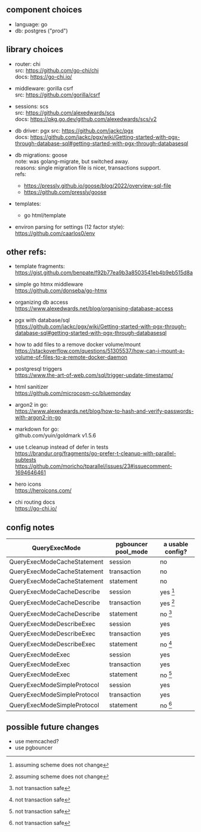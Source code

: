 ## component choices

*   language: go
*   db: postgres ("prod")

## library choices

*   router: chi  
    src: https://github.com/go-chi/chi  
    docs: https://go-chi.io/

*   middleware: gorilla csrf  
    src: https://github.com/gorilla/csrf

*   sessions: scs  
    src: https://github.com/alexedwards/scs  
    docs: https://pkg.go.dev/github.com/alexedwards/scs/v2

*   db driver: pgx
    src: https://github.com/jackc/pgx  
    docs: https://github.com/jackc/pgx/wiki/Getting-started-with-pgx-through-database-sql#getting-started-with-pgx-through-databasesql

*   db migrations: goose  
    note: was golang-migrate, but switched away.  
    reasons: single migration file is nicer, transactions support.  
    refs:
    *   https://pressly.github.io/goose/blog/2022/overview-sql-file  
    *   https://github.com/pressly/goose  

*   templates:
    * go html/template

*   environ parsing for settings (12 factor style):  
    https://github.com/caarlos0/env
    
## other refs:

*   template fragments:  
    https://gist.github.com/benpate/f92b77ea9b3a8503541eb4b9eb515d8a

*   simple go htmx middleware  
    https://github.com/donseba/go-htmx

*   organizing db access  
    https://www.alexedwards.net/blog/organising-database-access

*   pgx with database/sql  
    https://github.com/jackc/pgx/wiki/Getting-started-with-pgx-through-database-sql#getting-started-with-pgx-through-databasesql

*   how to add files to a remove docker volume/mount  
    https://stackoverflow.com/questions/51305537/how-can-i-mount-a-volume-of-files-to-a-remote-docker-daemon

*   postgresql triggers  
    https://www.the-art-of-web.com/sql/trigger-update-timestamp/

*   html sanitizer  
    https://github.com/microcosm-cc/bluemonday

*   argon2 in go:  
    https://www.alexedwards.net/blog/how-to-hash-and-verify-passwords-with-argon2-in-go

*   markdown for go:  
    github.com/yuin/goldmark v1.5.6

*   use t.cleanup instead of defer in tests  
    https://brandur.org/fragments/go-prefer-t-cleanup-with-parallel-subtests  
    https://github.com/moricho/tparallel/issues/23#issuecomment-1694646461

*   hero icons  
    https://heroicons.com/

*   chi routing docs  
    https://go-chi.io/

## config notes
| QueryExecMode                | pgbouncer pool_mode | a usable config? |
| ---------------------------- | ------------------- | ---------------- |
| QueryExecModeCacheStatement  | session             | no               |
| QueryExecModeCacheStatement  | transaction         | no               |
| QueryExecModeCacheStatement  | statement           | no               |
| QueryExecModeCacheDescribe   | session             | yes [^1]         |
| QueryExecModeCacheDescribe   | transaction         | yes [^1]         |
| QueryExecModeCacheDescribe   | statement           | no [^2]          |
| QueryExecModeDescribeExec    | session             | yes              |
| QueryExecModeDescribeExec    | transaction         | yes              |
| QueryExecModeDescribeExec    | statement           | no [^2]          |
| QueryExecModeExec            | session             | yes              |
| QueryExecModeExec            | transaction         | yes              |
| QueryExecModeExec            | statement           | no [^2]          |
| QueryExecModeSimpleProtocol  | session             | yes              |
| QueryExecModeSimpleProtocol  | transaction         | yes              |
| QueryExecModeSimpleProtocol  | statement           | no [^2]          |

[^1]: assuming scheme does not change
[^2]: not transaction safe

## possible future changes
*   use memcached?
*   use pgbouncer
